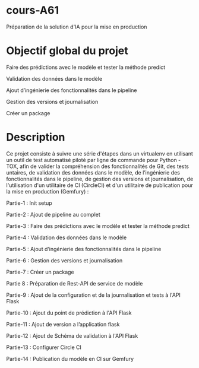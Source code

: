 # cours-A61
Préparation de la solution d'IA pour la mise en production

# Objectif global du projet

Faire des prédictions avec le modèle et tester la méthode predict

Validation des données dans le modèle

Ajout d’ingénierie des fonctionnalités dans le pipeline

Gestion des versions et journalisation

Créer un package

# Description

Ce projet consiste à suivre une série d'étapes dans un virtualenv en utilisant un outil de test automatisé piloté par ligne de commande pour Python - TOX, afin de valider la compréhension des fonctionnalités de Git, des tests untaires, de validation des données dans le modèle, de l’ingénierie des fonctionnalités dans le pipeline, de gestion des versions et journalisation, de l'utilisation d'un utilitaire de CI (CircleCI) et d'un utilitaire de publication pour la mise en production (Gemfury) :

Partie-1 : Init setup

Partie-2 : Ajout de pipeline au complet

Partie-3 : Faire des prédictions avec le modèle et tester la méthode predict

Partie-4 : Validation des données dans le modèle

Partie-5 : Ajout d’ingénierie des fonctionnalités dans le pipeline

Partie-6 : Gestion des versions et journalisation

Partie-7 : Créer un package

Partie 8 : Préparation de Rest-API de service de modèle

Partie-9 : Ajout de la configuration et de la journalisation et tests à l'API Flask

Partie-10 : Ajout du point de prédiction à l'API Flask

Partie-11 : Ajout de version a l’application flask

Partie-12 : Ajout de Schéma de validation à l'API Flask

Partie-13 : Configurer Circle CI

Partie-14 : Publication du modèle en CI sur Gemfury
